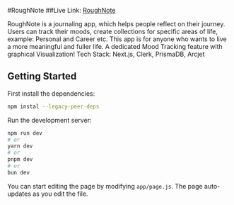 #RoughNote
##Live Link: [RoughNote](https://roughnote.vercel.app/)


RoughNote is a journaling app, which helps people reflect on their journey. Users can track their
moods, create collections for specific areas of life, example: Personal and Career etc. This app is
for anyone who wants to live a more meaningful and fuller life.
A dedicated Mood Tracking feature with graphical Visualization!
Tech Stack: Next.js, Clerk, PrismaDB, Arcjet

## Getting Started
First install the dependencies:
```bash
npm instal --legacy-peer-deps
```

Run the development server:

```bash
npm run dev
# or
yarn dev
# or
pnpm dev
# or
bun dev
```



You can start editing the page by modifying `app/page.js`. The page auto-updates as you edit the file.
